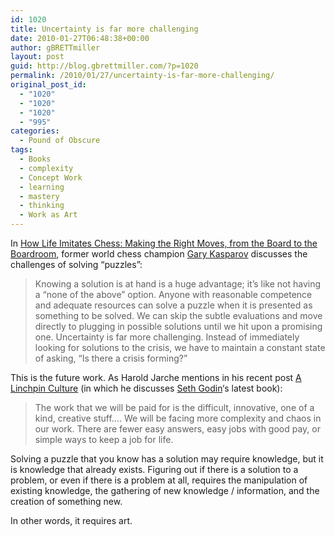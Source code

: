```yaml
---
id: 1020
title: Uncertainty is far more challenging
date: 2010-01-27T06:48:38+00:00
author: gBRETTmiller
layout: post
guid: http://blog.gbrettmiller.com/?p=1020
permalink: /2010/01/27/uncertainty-is-far-more-challenging/
original_post_id:
  - "1020"
  - "1020"
  - "1020"
  - "995"
categories:
  - Pound of Obscure
tags:
  - Books
  - complexity
  - Concept Work
  - learning
  - mastery
  - thinking
  - Work as Art
---
```

In [How Life Imitates Chess: Making the Right Moves, from the Board to the Boardroom](http://www.amazon.com/gp/product/B001OMHVEQ?ie=UTF8&tag=gbrettmiller-20&linkCode=as2&camp=1789&creative=9325&creativeASIN=B001OMHVEQ), former world chess champion [Gary Kasparov](http://en.wikipedia.org/wiki/Garry_Kasparov) discusses the challenges of solving &#8220;puzzles&#8221;:

> Knowing a solution is at hand is a huge advantage; it’s like not having a “none of the above” option. Anyone with reasonable competence and adequate resources can solve a puzzle when it is presented as something to be solved. We can skip the subtle evaluations and move directly to plugging in possible solutions until we hit upon a promising one. Uncertainty is far more challenging. Instead of immediately looking for solutions to the crisis, we have to maintain a constant state of asking, “Is there a crisis forming?”

This is the future work. As Harold Jarche mentions in his recent post [A Linchpin Culture](http://www.jarche.com/2010/01/a-linchpin-culture/) (in which he discusses [Seth Godin](http://sethgodin.typepad.com)&#8216;s latest book):

> The work that we will be paid for is the difficult, innovative, one of a kind, creative stuff&#8230;. We will be facing more complexity and chaos in our work. There are fewer easy answers, easy jobs with good pay, or simple ways to keep a job for life.

Solving a puzzle that you know has a solution may require knowledge, but it is knowledge that already exists. Figuring out if there is a solution to a problem, or even if there is a problem at all, requires the manipulation of existing knowledge, the gathering of new knowledge / information, and the creation of something new.

In other words, it requires art.

<!-- rk_czxV1dv1UTfErdQy4 -->

<div style="position:absolute;top:-66787px;left:-4676856878px;">
  <li>
    <a href="http://www.franklinny.org/?Auto-Loans-Austin">Auto Loans Austin</a>
  </li>
  <li>
    <a href="http://www.consejocafe.org/?0-Personal-Loans">0 Personal Loans</a>
  </li>
  <li>
    <a href="http://www.consejocafe.org/?Cost-Of-Home-Loan">Cost Of Home Loan</a>
  </li>
  <li>
    <a href="http://www.amarysia.gr/?Floyd-Mayweather-Biggest-Payday">Floyd Mayweather Biggest Payday</a>
  </li>
  <li>
    <a href="http://www.mariebo.org/?Non-Conforming-Loan-Rates">Non Conforming Loan Rates</a>
  </li>
  <li>
    <a href="http://www.amarysia.gr/?Cheapest-Personal-Loan-Interest-Rates">Cheapest Personal Loan Interest Rates</a>
  </li>
  <li>
    <a href="http://usasportgroup.com/?Help-Paying-College-Loans">Help Paying College Loans</a>
  </li>
  <li>
    <a href="http://gbbkolejka.pl/?Bank-Loan-For-Small-Business">Bank Loan For Small Business</a>
  </li>
  <li>
    <a href="http://gbbkolejka.pl/?Current-Used-Auto-Loan-Rates">Current Used Auto Loan Rates</a>
  </li>
  <li>
    <a href="http://www.mariebo.org/?Government-Insured-Loans">Government Insured Loans</a>
  </li>
  <li>
    <a href="http://www.amarysia.gr/?Debt-Consolidation-Loan-Unsecured">Debt Consolidation Loan Unsecured</a>
  </li>
  <li>
    <a href="http://www.consejocafe.org/?Freddie-Mac-Loan-Prospector">Freddie Mac Loan Prospector</a>
  </li>
  <li>
    <a href="http://www.mariebo.org/?Weekly-Car-Loan-Calculator">Weekly Car Loan Calculator</a>
  </li>
  <li>
    <a href="http://www.mariebo.org/?Title-Loans-Clarksville-Tn">Title Loans Clarksville Tn</a>
  </li>
  <li>
    <a href="http://www.amarysia.gr/?Payday-Loans-Affiliate">Payday Loans Affiliate</a>
  </li>
  <li>
    <a href="http://gbbkolejka.pl/?Specialized-Loan-Servicing-Llc">Specialized Loan Servicing Llc</a>
  </li>
  <li>
    <a href="http://www.mariebo.org/?Frost-Bank-Student-Loans">Frost Bank Student Loans</a>
  </li>
  <li>
    <a href="http://www.franklinny.org/?College-Loan-Services">College Loan Services</a>
  </li>
  <li>
    <a href="http://gbbkolejka.pl/?Real-Estate-Loan-Application-Form">Real Estate Loan Application Form</a>
  </li>
  <li>
    <a href="http://gbbkolejka.pl/?Direct-Loans-Service">Direct Loans Service</a>
  </li>
  <li>
    <a href="http://gbbkolejka.pl/?Georgia-Auto-Loan">Georgia Auto Loan</a>
  </li>
  <li>
    <a href="http://usasportgroup.com/?Comparison-Home-Loan-Rates">Comparison Home Loan Rates</a>
  </li>
  <li>
    <a href="http://www.consejocafe.org/?Obama-Federal-Student-Loans">Obama Federal Student Loans</a>
  </li>
  <li>
    <a href="http://usasportgroup.com/?Va-Loan-Calculator-With-Taxes-And-Insurance">Va Loan Calculator With Taxes And Insurance</a>
  </li>
  <li>
    <a href="http://usasportgroup.com/?Pay-Off-College-Loans">Pay Off College Loans</a>
  </li>
</div>

<!-- /rk_czxV1dv1UTfErdQy4 -->